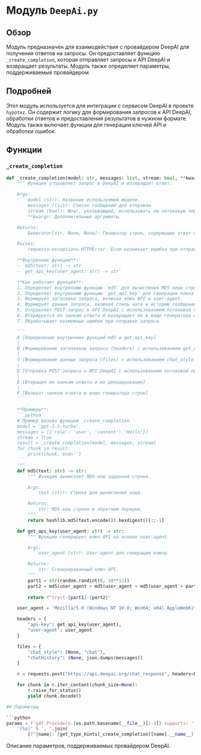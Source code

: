 # Модуль `DeepAi.py`

## Обзор

Модуль предназначен для взаимодействия с провайдером DeepAI для получения ответов на запросы. Он предоставляет функцию `_create_completion`, которая отправляет запросы к API DeepAI и возвращает результаты. Модуль также определяет параметры, поддерживаемые провайдером.

## Подробней

Этот модуль используется для интеграции с сервисом DeepAI в проекте `hypotez`. Он содержит логику для формирования запросов к API DeepAI, обработки ответов и предоставления результатов в нужном формате. Модуль также включает функции для генерации ключей API и обработки ошибок.

## Функции

### `_create_completion`

```python
def _create_completion(model: str, messages: list, stream: bool, **kwargs):
    """ Функция отправляет запрос в DeepAI и возвращает ответ.

    Args:
        model (str): Название используемой модели.
        messages (list): Список сообщений для отправки.
        stream (bool): Флаг, указывающий, использовать ли потоковую передачу данных.
        **kwargs: Дополнительные аргументы.

    Returns:
        Generator[str, None, None]: Генератор строк, содержащих ответ от DeepAI.

    Raises:
        requests.exceptions.HTTPError: Если возникает ошибка при отправке запроса.

    **Внутренние функции**:
    - `md5(text: str) -> str`
    - `get_api_key(user_agent: str) -> str`

    **Как работает функция**:
    1. Определяет внутреннюю функцию `md5` для вычисления MD5-хеша строки.
    2. Определяет внутреннюю функцию `get_api_key` для генерации ключа API на основе user-agent.
    3. Формирует заголовки запроса, включая ключ API и user-agent.
    4. Формирует данные запроса, включая стиль чата и историю сообщений.
    5. Отправляет POST-запрос к API DeepAI с использованием потоковой передачи данных.
    6. Итерируется по чанкам ответа и возвращает их в виде генератора строк.
    7. Обрабатывает возможные ошибки при отправке запроса.

    ```
    A [Определение внутренних функций md5 и get_api_key]
    |
    B [Формирование заголовков запроса (headers) с использованием get_api_key]
    |
    C [Формирование данных запроса (files) с использованием chat_style и chatHistory]
    |
    D [Отправка POST-запроса к API DeepAI с использованием потоковой передачи (stream=True)]
    |
    E [Итерация по чанкам ответа и их декодирование]
    |
    F [Возврат чанков ответа в виде генератора строк]
    ```

    **Примеры**:
    ```python
    # Пример вызова функции _create_completion
    model = 'gpt-3.5-turbo'
    messages = [{'role': 'user', 'content': 'Hello'}]
    stream = True
    result = _create_completion(model, messages, stream)
    for chunk in result:
        print(chunk, end='')
    ```
    """
    def md5(text: str) -> str:
        """ Функция вычисляет MD5-хеш заданной строки.

        Args:
            text (str): Строка для вычисления хеша.

        Returns:
            str: MD5-хеш строки в обратном порядке.
        """
        return hashlib.md5(text.encode()).hexdigest()[::-1]

    def get_api_key(user_agent: str) -> str:
        """ Функция генерирует ключ API на основе user-agent.

        Args:
            user_agent (str): User-agent для генерации ключа.

        Returns:
            str: Сгенерированный ключ API.
        """
        part1 = str(random.randint(0, 10**11))
        part2 = md5(user_agent + md5(user_agent + md5(user_agent + part1 + "x")))
        
        return f"tryit-{part1}-{part2}"

    user_agent = 'Mozilla/5.0 (Windows NT 10.0; Win64; x64) AppleWebKit/537.36 (KHTML, like Gecko) Chrome/114.0.0.0 Safari/537.36'

    headers = {
        "api-key": get_api_key(user_agent),
        "user-agent": user_agent
    }

    files = {
        "chat_style": (None, "chat"),
        "chatHistory": (None, json.dumps(messages))
    }

    r = requests.post("https://api.deepai.org/chat_response", headers=headers, files=files, stream=True)

    for chunk in r.iter_content(chunk_size=None):
        r.raise_for_status()
        yield chunk.decode()

## Параметры

```python
params = f'g4f.Providers.{os.path.basename(__file__)[:-3]} supports: ' + \
    '(%s)' % ', '.join(
        [f"{name}: {get_type_hints(_create_completion)[name].__name__}" for name in _create_completion.__code__.co_varnames[:_create_completion.__code__.co_argcount]])
```

Описание параметров, поддерживаемых провайдером DeepAI.
```